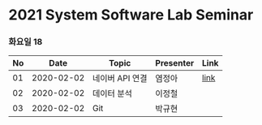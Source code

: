 # 2021 System Software Lab Seminar
### 화요일 18
| No |Date|               Topic               |  Presenter  |    Link   |
|----|----------------|------------------------------------|-------------|-----------|
| 01 |2020-02-02|네이버 API 연결|염정아|[link](https://github.com/KITSSL/2021_SEMINA/blob/main/2%EC%9B%94/20200202%20%EB%84%A4%EC%9D%B4%EB%B2%84%20API.pptx)|
| 02 |2020-02-02|데이터 분석|이정철||
| 03 |2020-02-02|Git|박규현||
